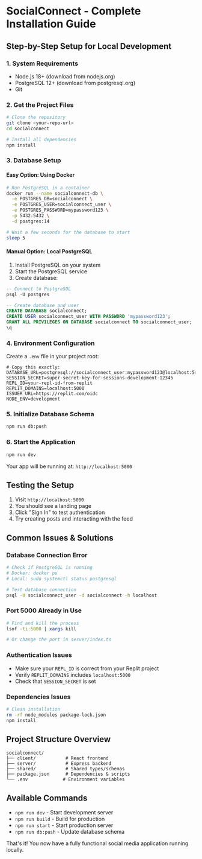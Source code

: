 # SocialConnect - Complete Installation Guide

## Step-by-Step Setup for Local Development

### 1. System Requirements
- Node.js 18+ (download from nodejs.org)
- PostgreSQL 12+ (download from postgresql.org)
- Git

### 2. Get the Project Files
```bash
# Clone the repository
git clone <your-repo-url>
cd socialconnect

# Install all dependencies
npm install
```

### 3. Database Setup

#### Easy Option: Using Docker
```bash
# Run PostgreSQL in a container
docker run --name socialconnect-db \
  -e POSTGRES_DB=socialconnect \
  -e POSTGRES_USER=socialconnect_user \
  -e POSTGRES_PASSWORD=mypassword123 \
  -p 5432:5432 \
  -d postgres:14

# Wait a few seconds for the database to start
sleep 5
```

#### Manual Option: Local PostgreSQL
1. Install PostgreSQL on your system
2. Start the PostgreSQL service
3. Create database:
```sql
-- Connect to PostgreSQL
psql -U postgres

-- Create database and user
CREATE DATABASE socialconnect;
CREATE USER socialconnect_user WITH PASSWORD 'mypassword123';
GRANT ALL PRIVILEGES ON DATABASE socialconnect TO socialconnect_user;
\q
```

### 4. Environment Configuration
Create a `.env` file in your project root:
```env
# Copy this exactly:
DATABASE_URL=postgresql://socialconnect_user:mypassword123@localhost:5432/socialconnect
SESSION_SECRET=super-secret-key-for-sessions-development-12345
REPL_ID=your-repl-id-from-replit
REPLIT_DOMAINS=localhost:5000
ISSUER_URL=https://replit.com/oidc
NODE_ENV=development
```

### 5. Initialize Database Schema
```bash
npm run db:push
```

### 6. Start the Application
```bash
npm run dev
```

Your app will be running at: `http://localhost:5000`

## Testing the Setup

1. Visit `http://localhost:5000`
2. You should see a landing page
3. Click "Sign In" to test authentication
4. Try creating posts and interacting with the feed

## Common Issues & Solutions

### Database Connection Error
```bash
# Check if PostgreSQL is running
# Docker: docker ps
# Local: sudo systemctl status postgresql

# Test database connection
psql -U socialconnect_user -d socialconnect -h localhost
```

### Port 5000 Already in Use
```bash
# Find and kill the process
lsof -ti:5000 | xargs kill

# Or change the port in server/index.ts
```

### Authentication Issues
- Make sure your `REPL_ID` is correct from your Replit project
- Verify `REPLIT_DOMAINS` includes `localhost:5000`
- Check that `SESSION_SECRET` is set

### Dependencies Issues
```bash
# Clean installation
rm -rf node_modules package-lock.json
npm install
```

## Project Structure Overview
```
socialconnect/
├── client/           # React frontend
├── server/           # Express backend
├── shared/           # Shared types/schemas
├── package.json      # Dependencies & scripts
└── .env             # Environment variables
```

## Available Commands
- `npm run dev` - Start development server
- `npm run build` - Build for production
- `npm run start` - Start production server
- `npm run db:push` - Update database schema

That's it! You now have a fully functional social media application running locally.